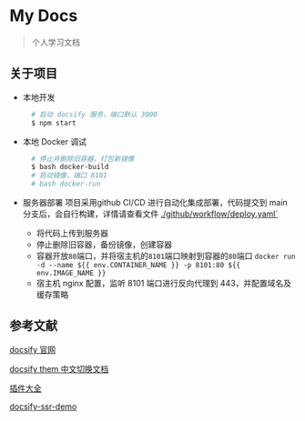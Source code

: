 # My Docs

> 个人学习文档

## 关于项目

- 本地开发

  ``` bash
    # 启动 docsify 服务，端口默认 3000
    $ npm start
  ```

- 本地 Docker 调试

  ``` bash
    # 停止并删除旧容器，打包新镜像
    $ bash docker-build
    # 启动镜像，端口 8101
    # bash docker-run
  ```

- 服务器部署
  项目采用github CI/CD 进行自动化集成部署，代码提交到 main 分支后，会自行构建，详情请查看文件 [./github/workflow/deploy.yaml`](./.github/workflows/deploy.yml)
  - 将代码上传到服务器
  - 停止删除旧容器，备份镜像，创建容器
  - 容器开放`80`端口，并将宿主机的`8101`端口映射到容器的`80`端口 `docker run -d --name ${{ env.CONTAINER_NAME }} -p 8101:80 ${{ env.IMAGE_NAME }}`
  - 宿主机 nginx 配置，监听 8101 端口进行反向代理到 443，并配置域名及缓存策略

## 参考文献

[docsify 官网](https://docsify.js.org/#/)

[docsify them 中文切换文档](https://sushantrahate.github.io/docsify-darkly-theme/#/)

[插件大全](https://www.itrma.com/75.html)

[docsify-ssr-demo](https://github.com/docsifyjs/docsify-ssr-demo/blob/master/package.json)
